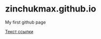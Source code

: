 

# zinchukmax.github.io
My first github page

[Текст ссылки](https://zinchukmax.github.io/github/ "Описание")
